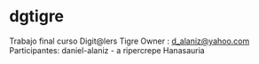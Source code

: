# dgtigre
Trabajo final curso Digit@lers Tigre
Owner : d_alaniz@yahoo.com
Participantes:
daniel-alaniz - a
ripercrepe
Hanasauria